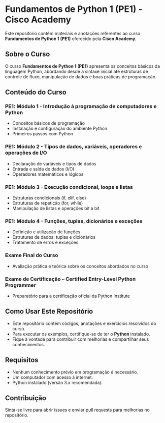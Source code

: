 # Fundamentos de Python 1 (PE1) - Cisco Academy

Este repositório contém materiais e anotações referentes ao curso **Fundamentos de Python 1 (PE1)** oferecido pela **Cisco Academy**.

## Sobre o Curso

O curso **Fundamentos de Python 1 (PE1)** apresenta os conceitos básicos da linguagem Python, abordando desde a sintaxe inicial até estruturas de controle de fluxo, manipulação de dados e boas práticas de programação.

## Conteúdo do Curso

### PE1: Módulo 1 - Introdução à programação de computadores e Python
- Conceitos básicos de programação
- Instalação e configuração do ambiente Python
- Primeiros passos com Python

### PE1: Módulo 2 - Tipos de dados, variáveis, operadores e operações de I/O
- Declaração de variáveis e tipos de dados
- Entrada e saída de dados (I/O)
- Operadores matemáticos e lógicos

### PE1: Módulo 3 - Execução condicional, loops e listas
- Estruturas condicionais (if, elif, else)
- Estruturas de repetição (for, while)
- Manipulação de listas e operações bit a bit

### PE1: Módulo 4 - Funções, tuplas, dicionários e exceções
- Definição e utilização de funções
- Estruturas de dados: tuplas e dicionários
- Tratamento de erros e exceções

### Exame Final do Curso
- Avaliação prática e teórica sobre os conceitos abordados no curso

### Exame de Certificação – Certified Entry-Level Python Programmer
- Preparatório para a certificação oficial da Python Institute

## Como Usar Este Repositório
- Este repositório contém códigos, anotações e exercícios resolvidos do curso.
- Para executar os exemplos, certifique-se de ter o **Python** instalado.
- Fique à vontade para contribuir com melhorias e compartilhar seus conhecimentos.

## Requisitos
- Nenhum conhecimento prévio em programação é necessário.
- Um computador com acesso à internet.
- Python instalado (versão 3.x recomendada).

## Contribuição
Sinta-se livre para abrir issues e enviar pull requests para melhorias no repositório.


